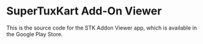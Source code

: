 SuperTuxKart Add-On Viewer
==========================

This is the source code for the STK Addon Viewer app, which is available in the Google Play Store.
